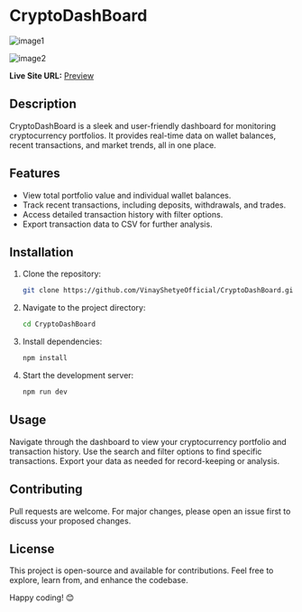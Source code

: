  # CryptoDashBoard
![image1](https://github.com/user-attachments/assets/8e481d35-bfd3-4535-b713-5aeb446678f4)                      
                            
![image2](https://github.com/user-attachments/assets/2d6a9ed3-03cd-48a5-9aff-99d3f871a88d)                
     
**Live Site URL:** [Preview](https://66a851dfc3a7bcc679e5f76c--super-lollipop-0c695b.netlify.app/)   

## Description    
CryptoDashBoard is a sleek and user-friendly dashboard for monitoring cryptocurrency portfolios. It provides real-time data on wallet balances, recent transactions, and market trends, all in one place.

## Features
- View total portfolio value and individual wallet balances.
- Track recent transactions, including deposits, withdrawals, and trades.
- Access detailed transaction history with filter options.
- Export transaction data to CSV for further analysis.

## Installation
1. Clone the repository:
    ```bash
    git clone https://github.com/VinayShetyeOfficial/CryptoDashBoard.git
    ```
2. Navigate to the project directory:
    ```bash
    cd CryptoDashBoard
    ```
3. Install dependencies:
    ```bash
    npm install
    ```
4. Start the development server:
    ```bash
    npm run dev
    ```

## Usage
Navigate through the dashboard to view your cryptocurrency portfolio and transaction history. Use the search and filter options to find specific transactions. Export your data as needed for record-keeping or analysis.

## Contributing
Pull requests are welcome. For major changes, please open an issue first to discuss your proposed changes.

## License
This project is open-source and available for contributions. Feel free to explore, learn from, and enhance the codebase.

Happy coding! 😊


